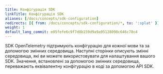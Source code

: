 ```yaml
---
title: Конфігурація SDK
linkTitle: Конфігурація SDK
aliases: [/docs/concepts/sdk-configuration]
redirects: [{ from: /docs/concepts/sdk-configuration/*, to: ':splat' }]
weight: 1
default_lang_commit: e05fefe6c9f7d8b159d9a9a95128098c646c78c4
---
```


SDK OpenTelemetry підтримують конфігурацію для кожної мови та за допомогою змінних середовища. Наступні сторінки описують змінні середовища, які ви можете використовувати для налаштування вашого SDK. Значення, встановлені за допомогою змінних середовища, переважають еквівалентну конфігурацію в коді за допомогою API SDK.

